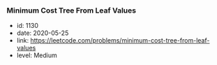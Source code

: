 ### Minimum Cost Tree From Leaf Values

* id: 1130
* date: 2020-05-25
* link: https://leetcode.com/problems/minimum-cost-tree-from-leaf-values
* level: Medium
